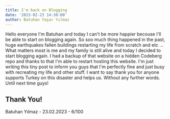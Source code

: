 ```yaml
---
title: I'm back on Blogging
date: '2023-02-23 14:30:00'
author: Batuhan Yaşar Yılmaz
---
```


Hello everyone I'm Batuhan and today I can't be more happier becouse I'll be able to start on blogging again. So soo much thing happened in the past, huge earthquakes fallen buildings restarting my life from scratch and etc ...
What matters most is me and my family is still alive and today I decided to start blogging again. I had a backup of that website on a hidden Codeberg repo and thanks to that I'm able to restart hosting this website. 
I'm just writing this tiny post to inform you guys that I'm perfectly fine and just busy with recreating my life and other stuff. I want to say thank you for anyone supports Turkey on this disaster and helps us. Without any further words. Until next time guys!


## Thank You!
Batuhan Yılmaz - 23.02.2023 - 6/100
